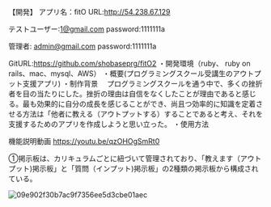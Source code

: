 
【開発】
アプリ名：fitO
URL:http://54.238.67.129

テストユーザー:1@gmail.com
 password:1111111a

管理者: admin@gmail.com
password:1111111a

GitURL:https://github.com/shobaseprg/fitO2
・開発環境（ruby、 ruby on rails、mac、mysql、AWS）
・概要(プログラミングスクール受講生のアウトプット支援アプリ)
・制作背景
　プログラミングスクールを通う中で、多くの挫折者を目の当たりにした。挫折の理由は自信をなくしたことが理由であると感じる。最も効果的に自分の成長を感じることができ、尚且つ効率的に知識を定着させる方法は「他者に教える（アウトプットする）することであると考え、それを支援するためのアプリを作成しようと思い立った。
・使用方法

機能説明動画
https://youtu.be/qzOHOgSmRt0

①掲示板は、カリキュラムごとに紐づいて管理されており、「教えます（アウトプット)掲示板」と「質問（インプット)掲示板」の2種類の掲示板から構成されている。

![09e902f30b7ac9f7356ee5d3cbe01aec](https://user-images.githubusercontent.com/58842818/82966359-a6169580-a005-11ea-8ec4-006ee4544457.gif)
